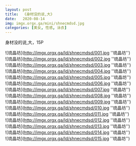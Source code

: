 ```yaml
---
layout: post
title:  《身材没的说,大》
date:   2020-08-14
img: imgx.orgx.ga/mini/shnecmdsd.jpg
categories: [美女, 性感, 泳衣]
---
```


身材没的说,大，15P

![琉晶坊](http://imgx.orgx.ga/ld/shnecmdsd/001.jpg ''琉晶坊'') <br>
![琉晶坊](http://imgx.orgx.ga/ld/shnecmdsd/002.jpg ''琉晶坊'') <br>
![琉晶坊](http://imgx.orgx.ga/ld/shnecmdsd/003.jpg ''琉晶坊'') <br>
![琉晶坊](http://imgx.orgx.ga/ld/shnecmdsd/004.jpg ''琉晶坊'') <br>
![琉晶坊](http://imgx.orgx.ga/ld/shnecmdsd/005.jpg ''琉晶坊'') <br>
![琉晶坊](http://imgx.orgx.ga/ld/shnecmdsd/006.jpg ''琉晶坊'') <br>
![琉晶坊](http://imgx.orgx.ga/ld/shnecmdsd/007.jpg ''琉晶坊'') <br>
![琉晶坊](http://imgx.orgx.ga/ld/shnecmdsd/008.jpg ''琉晶坊'') <br>
![琉晶坊](http://imgx.orgx.ga/ld/shnecmdsd/009.jpg ''琉晶坊'') <br>
![琉晶坊](http://imgx.orgx.ga/ld/shnecmdsd/010.jpg ''琉晶坊'') <br>
![琉晶坊](http://imgx.orgx.ga/ld/shnecmdsd/011.jpg ''琉晶坊'') <br>
![琉晶坊](http://imgx.orgx.ga/ld/shnecmdsd/012.jpg ''琉晶坊'') <br>
![琉晶坊](http://imgx.orgx.ga/ld/shnecmdsd/013.jpg ''琉晶坊'') <br>
![琉晶坊](http://imgx.orgx.ga/ld/shnecmdsd/014.jpg ''琉晶坊'') <br>
![琉晶坊](http://imgx.orgx.ga/ld/shnecmdsd/015.jpg ''琉晶坊'') <br>
